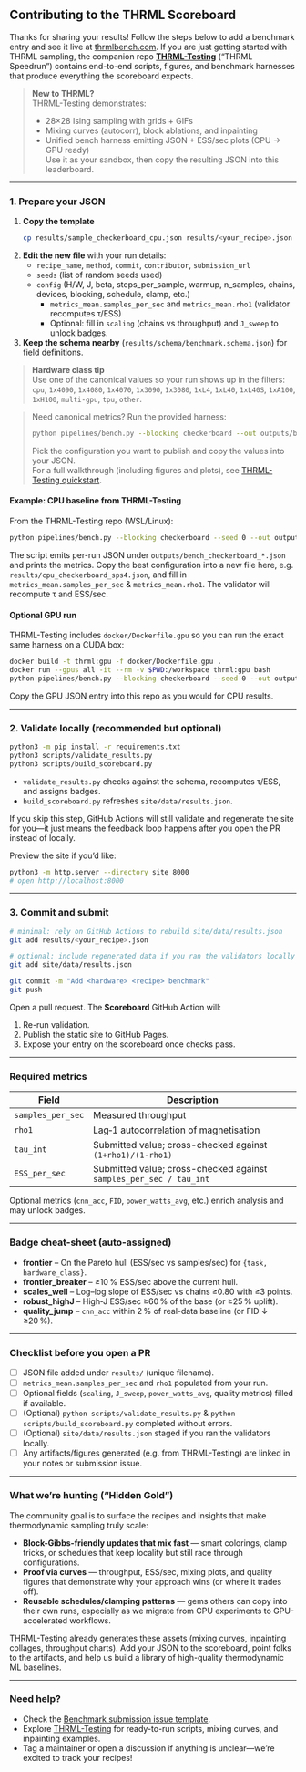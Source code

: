 ## Contributing to the THRML Scoreboard

Thanks for sharing your results! Follow the steps below to add a benchmark entry and see it live at [thrmlbench.com](https://thrmlbench.com). If you are just getting started with THRML sampling, the companion repo [**THRML-Testing**](https://github.com/bdekraker/THRML-Testing) (“THRML Speedrun”) contains end-to-end scripts, figures, and benchmark harnesses that produce everything the scoreboard expects.

> **New to THRML?**  
> THRML-Testing demonstrates:
> - 28×28 Ising sampling with grids + GIFs  
> - Mixing curves (autocorr), block ablations, and inpainting  
> - Unified bench harness emitting JSON + ESS/sec plots (CPU → GPU ready)  
> Use it as your sandbox, then copy the resulting JSON into this leaderboard.

---

### 1. Prepare your JSON

1. **Copy the template**
   ```bash
   cp results/sample_checkerboard_cpu.json results/<your_recipe>.json
   ```
2. **Edit the new file** with your run details:
   - `recipe_name`, `method`, `commit`, `contributor`, `submission_url`
   - `seeds` (list of random seeds used)
   - `config` (H/W, J, beta, steps_per_sample, warmup, n_samples, chains, devices, blocking, schedule, clamp, etc.)
     - `metrics_mean.samples_per_sec` and `metrics_mean.rho1` (validator recomputes τ/ESS)
     - Optional: fill in `scaling` (chains vs throughput) and `J_sweep` to unlock badges.
3. **Keep the schema nearby** (`results/schema/benchmark.schema.json`) for field definitions.

> **Hardware class tip**  
> Use one of the canonical values so your run shows up in the filters:  
> `cpu`, `1x4090`, `1x4080`, `1x4070`, `1x3090`, `1x3080`, `1xL4`, `1xL40`, `1xL40S`, `1xA100`, `1xH100`, `multi-gpu`, `tpu`, `other`.

> Need canonical metrics? Run the provided harness:
> ```bash
> python pipelines/bench.py --blocking checkerboard --out outputs/bench_<tag>.json
> ```
> Pick the configuration you want to publish and copy the values into your JSON.  
> For a full walkthrough (including figures and plots), see [THRML-Testing quickstart](https://github.com/bdekraker/THRML-Testing#quickstart).

#### Example: CPU baseline from THRML-Testing

From the THRML-Testing repo (WSL/Linux):

```bash
python pipelines/bench.py --blocking checkerboard --seed 0 --out outputs/bench_cpu_checkerboard.json
```

The script emits per-run JSON under `outputs/bench_checkerboard_*.json` and prints the metrics. Copy the best configuration into a new file here, e.g. `results/cpu_checkerboard_sps4.json`, and fill in `metrics_mean.samples_per_sec` & `metrics_mean.rho1`. The validator will recompute τ and ESS/sec.

#### Optional GPU run

THRML-Testing includes `docker/Dockerfile.gpu` so you can run the exact same harness on a CUDA box:

```bash
docker build -t thrml:gpu -f docker/Dockerfile.gpu .
docker run --gpus all -it --rm -v $PWD:/workspace thrml:gpu bash
python pipelines/bench.py --blocking checkerboard --seed 0 --out outputs/bench_gpu_checkerboard.json
```

Copy the GPU JSON entry into this repo as you would for CPU results.

---

### 2. Validate locally (recommended but optional)

```bash
python3 -m pip install -r requirements.txt
python3 scripts/validate_results.py
python3 scripts/build_scoreboard.py
```

* `validate_results.py` checks against the schema, recomputes τ/ESS, and assigns badges.
* `build_scoreboard.py` refreshes `site/data/results.json`.

If you skip this step, GitHub Actions will still validate and regenerate the site for you—it just means the feedback loop happens after you open the PR instead of locally.

Preview the site if you’d like:

```bash
python3 -m http.server --directory site 8000
# open http://localhost:8000
```

---

### 3. Commit and submit

```bash
# minimal: rely on GitHub Actions to rebuild site/data/results.json
git add results/<your_recipe>.json

# optional: include regenerated data if you ran the validators locally
git add site/data/results.json

git commit -m "Add <hardware> <recipe> benchmark"
git push
```

Open a pull request. The **Scoreboard** GitHub Action will:

1. Re-run validation.
2. Publish the static site to GitHub Pages.
3. Expose your entry on the scoreboard once checks pass.

---

### Required metrics

| Field | Description |
| --- | --- |
| `samples_per_sec` | Measured throughput |
| `rho1` | Lag‑1 autocorrelation of magnetisation |
| `tau_int` | Submitted value; cross-checked against `(1+rho1)/(1-rho1)` |
| `ESS_per_sec` | Submitted value; cross-checked against `samples_per_sec / tau_int` |

Optional metrics (`cnn_acc`, `FID`, `power_watts_avg`, etc.) enrich analysis and may unlock badges.

---

### Badge cheat-sheet (auto-assigned)

- **frontier** – On the Pareto hull (ESS/sec vs samples/sec) for `{task, hardware_class}`.
- **frontier_breaker** – ≥10 % ESS/sec above the current hull.
- **scales_well** – Log–log slope of ESS/sec vs chains ≥0.80 with ≥3 points.
- **robust_highJ** – High‑J ESS/sec ≥60 % of the base (or ≥25 % uplift).
- **quality_jump** – `cnn_acc` within 2 % of real-data baseline (or FID ↓ ≥20 %).

---

### Checklist before you open a PR

- [ ] JSON file added under `results/` (unique filename).
- [ ] `metrics_mean.samples_per_sec` and `rho1` populated from your run.
- [ ] Optional fields (`scaling`, `J_sweep`, `power_watts_avg`, quality metrics) filled if available.
- [ ] (Optional) `python scripts/validate_results.py` & `python scripts/build_scoreboard.py` completed without errors.
- [ ] (Optional) `site/data/results.json` staged if you ran the validators locally.
- [ ] Any artifacts/figures generated (e.g. from THRML-Testing) are linked in your notes or submission issue.

---

### What we’re hunting (“Hidden Gold”)

The community goal is to surface the recipes and insights that make thermodynamic sampling truly scale:

- **Block-Gibbs-friendly updates that mix fast** — smart colorings, clamp tricks, or schedules that keep locality but still race through configurations.
- **Proof via curves** — throughput, ESS/sec, mixing plots, and quality figures that demonstrate why your approach wins (or where it trades off).
- **Reusable schedules/clamping patterns** — gems others can copy into their own runs, especially as we migrate from CPU experiments to GPU-accelerated workflows.

THRML-Testing already generates these assets (mixing curves, inpainting collages, throughput charts). Add your JSON to the scoreboard, point folks to the artifacts, and help us build a library of high-quality thermodynamic ML baselines.

---

### Need help?

- Check the [Benchmark submission issue template](./.github/ISSUE_TEMPLATE/benchmark-submission.yml).
- Explore [THRML-Testing](https://github.com/bdekraker/THRML-Testing) for ready-to-run scripts, mixing curves, and inpainting examples.
- Tag a maintainer or open a discussion if anything is unclear—we’re excited to track your recipes!
